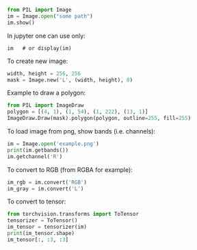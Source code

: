 
```python
from PIL import Image
im = Image.open("some path")
im.show()
```

In jupyter one can use only:
```jupyter
im   # or display(im)
```

To create new image:
```python
width, height = 256, 256
mask = Image.new('L', (width, height), 0)
```

Example to draw a polygon:
```python
from PIL import ImageDraw
polygon = [(4, 1), (1, 54), (1, 222), (13, 1)]
ImageDraw.Draw(mask).polygon(polygon, outline=255, fill=255)
```

To load image from png, show bands (i.e. channels):
```python
im = Image.open('example.png')
print(im.getbands())
im.getchannel('R')
```

To convert to RGB (from RGBA for example):
```python
im_rgb = im.convert('RGB')
im_gray = im.convert('L')
```

To convert to tensor:
```python
from torchvision.transforms import ToTensor
tensorizer = ToTensor()
im_tensor = tensorizer(im)
print(im_tensor.shape)
im_tensor[:, :3, :3]
```
